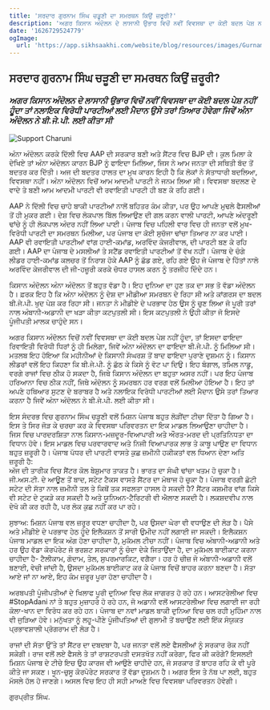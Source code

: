 ```yaml
---
title: 'ਸਰਦਾਰ ਗੁਰਨਾਮ ਸਿੰਘ ਚੜੂਣੀ ਦਾ ਸਮਰਥਨ ਕਿਉਂ ਜ਼ਰੂਰੀ?'
description: 'ਅਗਰ ਕਿਸਾਨ ਅੰਦੋਲਨ ਦੇ ਲਾਸਾਨੀ ਉਭਾਰ ਵਿਚੋਂ ਨਵੀਂ ਵਿਵਸਥਾ ਦਾ ਕੋਈ ਬਦਲ ਪੇਸ਼ ਨਹੀਂ ਹੂੰਦਾ ਤਾਂ ਨਲਾਇਕ ਵਿਰੋਧੀ ਪਾਰਟੀਆਂ ਲਈ ਮੈਦਾਨ ਉਸੇ ਤਰਾਂ ਤਿਆਰ ਹੋਵੇਗਾ ਜਿਵੇਂ ਅੰਨਾ ਅੰਦੋਲਨ ਨੇ ਬੀ.ਜੇ.ਪੀ. ਲਈ ਕੀਤਾ ਸੀ'
date: '1626729524779'
ogImage:
  url: 'https://app.sikhsaakhi.com/website/blog/resources/images/Gurnam-Singh-Charuni-2.jpg'
---
```


## ਸਰਦਾਰ ਗੁਰਨਾਮ ਸਿੰਘ ਚੜੂਣੀ ਦਾ ਸਮਰਥਨ ਕਿਉਂ ਜ਼ਰੂਰੀ?  
### *ਅਗਰ ਕਿਸਾਨ ਅੰਦੋਲਨ ਦੇ ਲਾਸਾਨੀ ਉਭਾਰ ਵਿਚੋਂ ਨਵੀਂ ਵਿਵਸਥਾ ਦਾ ਕੋਈ ਬਦਲ ਪੇਸ਼ ਨਹੀਂ ਹੂੰਦਾ ਤਾਂ ਨਲਾਇਕ ਵਿਰੋਧੀ ਪਾਰਟੀਆਂ ਲਈ ਮੈਦਾਨ ਉਸੇ ਤਰਾਂ ਤਿਆਰ ਹੋਵੇਗਾ ਜਿਵੇਂ ਅੰਨਾ ਅੰਦੋਲਨ ਨੇ ਬੀ.ਜੇ.ਪੀ. ਲਈ ਕੀਤਾ ਸੀ*
![Support Charuni](https://app.sikhsaakhi.com/website/blog/resources/images/Gurnam-Singh-Charuni-2.jpg)

ਅੰਨਾ ਅੰਦੋਲਨ ਕਰਕੇ ਦਿੱਲੀ ਵਿਚ AAP ਦੀ ਸਰਕਾਰ ਬਣੀ ਅਤੇ ਸੈਂਟਰ ਵਿਚ BJP ਦੀ। ਕੁਲ ਮਿਲਾ ਕੇ ਦੇਖਿਏ ਤਾਂ ਅੰਨਾ ਅੰਦੋਲਨ ਕਾਰਨ BJP ਨੂੰ ਫਾਇਦਾ ਮਿਲਿਆ, ਜਿਸ ਨੇ ਆਮ ਜਨਤਾ ਦੀ ਸਥਿਤੀ ਬੱਦ ਤੋਂ ਬਦਤਰ ਕਰ ਦਿੱਤੀ। ਅਜ ਦੀ ਬਦਤਰ ਹਾਲਤ ਦਾ ਮੁਖ ਕਾਰਨ ਇਹੀ ਹੈ ਕਿ ਲੋਕਾਂ ਨੇ ਸੱਤਾਧਾਰੀ ਬਦਲਿਆ, ਵਿਵਸਥਾ ਨਹੀਂ। ਅੰਨਾ ਅੰਦੋਲਨ ਵਿਚੋਂ ਆਮ ਆਦਮੀ ਪਾਰਟੀ ਨੇ ਜਨਮ ਲਿਆ ਸੀ। ਵਿਵਸਥਾ ਬਦਲਣ ਦੇ ਵਾਦੇ ਤੇ ਬਣੀ ਆਮ ਆਦਮੀ ਪਾਰਟੀ ਵੀ ਰਵਾਇਤੀ ਪਾਰਟੀ ਹੀ ਬਣ ਕੇ ਰਹਿ ਗਈ।      

AAP ਨੇ ਦਿੱਲੀ ਵਿਚ ਚਾਹੇ ਬਾਕੀ ਪਾਰਟੀਆਂ ਨਾਲੋਂ ਬਹਿਤਰ ਕੰਮ ਕੀਤਾ, ਪਰ ਉਹ ਆਪਣੇ ਮੁਢਲੇ ਫੈਸਲੀਆਂ ਤੋਂ ਹੀ ਮੁਕਰ ਗਈ। ਦੇਸ਼ ਵਿਚ ਲੋਕਪਾਲ ਬਿੱਲ ਲਿਆਉਣ ਦੀ ਗਲ ਕਰਨ ਵਾਲੀ ਪਾਰਟੀ, ਆਪਣੇ ਅੰਦਰੂਣੀ ਢਾਂਚੇ ਨੂੰ ਹੀ ਲੋਕਪਾਲ ਅੰਦਰ ਨਹੀਂ ਲਿਆ ਪਾਈ। ਪੰਜਾਬ ਵਿਚ ਪਹਿਲੀ ਵਾਰ ਵਿਚ ਹੀ ਜਨਤਾ ਵਲੋਂ ਮੁਖ-ਵਿਰੋਧੀ ਪਾਰਟੀ ਦਾ ਸਮਰਥਨ ਮਿਲੀਆ, ਪਰ ਪੰਜਾਬ ਦਾ ਕੋਈ ਸੁਚੱਜਾ ਢਾਂਚਾ ਤਿਆਰ ਨਾ ਕਰ ਪਾਈ। AAP ਵੀ ਰਵਾਇਤੀ ਪਾਰਟੀਆਂ ਵਾਂਗ ਹਾਈ-ਕਮਾਂਡ, ਅਰਵਿੰਦ ਕੇਜਰੀਵਾਲ, ਦੀ ਪਾਰਟੀ ਬਣ ਕੇ ਰਹਿ ਗਈ। AAP ਦਾ ਪੰਜਾਬ ਦੇ ਮਸਲੀਆਂ ਤੇ ਸਟੈਂਡ ਰਵਾਇਤੀ ਪਾਰਟੀਆਂ ਤੋਂ ਵੱਖ ਨਹੀਂ। ਪੰਜਾਬ ਦੇ ਚੰਗੇ ਲੀਡਰ ਹਾਈ-ਕਮਾਂਡ ਕਲਚਰ ਤੋਂ ਨਿਰਾਸ਼ ਹੋਕੇ AAP ਨੂੰ ਛੱਡ ਗਏ, ਰਹਿ ਗਏ ਉਹ ਜੋ ਪੰਜਾਬ ਦੇ ਹਿੱਤਾਂ ਨਾਲੋ ਅਰਵਿੰਦ ਕੇਜਰੀਵਾਲ ਦੀ ਜੀ-ਹਜ਼ੂਰੀ ਕਰਕੇ ਚੋਧਰ ਹਾਸਲ ਕਰਨ ਨੂੰ ਤਰਜੀਹ ਦਿੰਦੇ ਹਨ।      

ਕਿਸਾਨ ਅੰਦੋਲਨ ਅੰਨਾ ਅੰਦੋਲਨ ਤੋਂ ਬਹੁਤ ਵੱਡਾ ਹੈ। ਇਹ ਦੁਨਿਆ ਦਾ ਹੁਣ ਤਕ ਦਾ ਸਭ ਤੋ ਵੱਡਾ ਅੰਦੋਲਨ ਹੈ। ਫ਼ਰਕ ਇਹ ਹੈ ਕਿ ਅੰਨਾ ਅੰਦੋਲਨ ਨੂੰ ਦੇਸ਼ ਦਾ ਮੀਡੀਆ ਸਮਰਥਨ ਦੇ ਰਿਹਾ ਸੀ ਅਤੇ ਕਾਂਗਰਸ ਦਾ ਬਦਲ ਬੀ.ਜੇ.ਪੀ. ਖੁਦ ਪੇਸ਼ ਕਰ ਰਿਹਾ ਸੀ। ਜਨਤਾ ਨੇ ਮੀਡੀਏ ਦੇ ਪਰਭਾਵ ਹੇਠ ਉਸ ਨੂੰ ਚੁਣ ਲਿਆ ਜੋ ਪੂਰੀ ਤਰਾਂ ਨਾਲ ਅੰਬਾਨੀ-ਅਡਾਨੀ ਦਾ ਖੜਾ ਕੀਤਾ ਕਟਪੁਤਲੀ ਸੀ। ਇਸ ਕਟਪੁਤਲੀ ਨੇ ਉਹੀ ਕੀਤਾ ਜੋ ਇਸਦੇ ਪੂੰਜੀਪਤੀ ਮਾਲਕ ਚਾਹੁੰਦੇ ਸਨ।      

ਅਗਰ ਕਿਸਾਨ ਅੰਦੋਲਨ ਵਿਚੋਂ ਨਵੀਂ ਵਿਵਸਥਾ ਦਾ ਕੋਈ ਬਦਲ ਪੇਸ਼ ਨਹੀਂ ਹੂੰਦਾ, ਤਾਂ ਇਸਦਾ ਫਾਇਦਾ ਰਿਵਾਇਤੀ ਵਿਰੋਧੀ ਧਿਰਾਂ ਨੂੰ ਹੀ ਮਿਲੇਗਾ, ਜਿਵੇਂ ਅੰਨਾ ਅੰਦੋਲਨ ਦਾ ਫਾਇਦਾ ਬੀ.ਜੇ.ਪੀ. ਨੂੰ ਮਿਲਿਆ ਸੀ। ਮਤਲਬ ਇਹ ਹੋਇਆ ਕਿ ਮਹੀਨੀਆਂ ਦੇ ਕਿਸਾਨੀ ਸੰਘਰਸ਼ ਤੋਂ ਬਾਦ ਫਾਇਦਾ ਪੁਰਾਣੇ ਦੁਸ਼ਮਨ ਨੂੰ। ਕਿਸਾਨ ਲੀਡਰਾਂ ਵਲੋਂ ਇਹ ਕਿਹਣਾ ਕਿ ਬੀ.ਜੇ.ਪੀ. ਨੂੰ ਛੱਠ ਕੇ ਕਿਸੇ ਨੂੰ ਵੋਟ ਪਾ ਦਿਉ। ਇਹ ਬੰਗਾਲ, ਤਮਿਲ ਨਾਡੂ, ਵਰਗੇ ਰਾਜਾਂ ਵਿਚ ਠੀਕ ਹੋ ਸਕਦਾ ਹੈ, ਜਿਥੇ ਕਿਸਾਨ ਅੰਦੋਲਨ ਦਾ ਬਹੁਤਾ ਅਸਰ ਨਹੀਂ। ਪਰ ਇਹ ਪੰਜਾਬ ਹਰਿਆਨਾ ਵਿਚ ਠੀਕ ਨਹੀਂ, ਜਿਥੇ ਅੰਦੋਲਨ ਨੂੰ ਸਮਰਥਨ ਹਰ ਵਰਗ ਵਲੋਂ ਮਿਲੀਆ ਹੋਇਆ ਹੈ। ਇਹ ਤਾਂ ਅਪਣੇ ਹਥਿਆਰ ਸੁਟਣ ਦੇ ਬਰਾਬਰ ਹੈ ਅਤੇ ਨਲਾਇਕ ਵਿਰੋਧੀ ਪਾਰਟੀਆਂ ਲਈ ਮੈਦਾਨ ਉਸੇ ਤਰਾਂ ਤਿਆਰ ਕਰਨਾ ਹੈ ਜਿਵੇਂ ਅੰਨਾ ਅੰਦੋਲਨ ਨੇ ਬੀ.ਜੇ.ਪੀ. ਲਈ ਕੀਤਾ ਸੀ।      

ਇਸ ਸੰਦਰਭ ਵਿਚ ਗੁਰਨਾਮ ਸਿੰਘ ਚੜੂਣੀ ਵਲੋਂ ਮਿਸ਼ਨ ਪੰਜਾਬ ਬਹੁਤ ਲੋੜੀਂਦਾ ਟੀਚਾ ਦਿੱਤਾ ਹੈ ਗਿਆ ਹੈ। ਇਸ ਤੇ ਸਿਰ ਜੋੜ ਕੇ ਚਰਚਾ ਕਰ ਕੇ ਵਿਵਸਥਾ ਪਰਿਵਰਤਨ ਦਾ ਇਕ ਮਾਡਲ ਲਿਆਉਣਾ ਚਾਹੀਦਾ ਹੈ। ਜਿਸ ਵਿਚ ਪਾਰਦਰਸ਼ਿਤਾ ਨਾਲ ਕਿਸਾਨ-ਮਜ਼ਦੂਰ-ਵਿਆਪਾਰੀ ਅਤੇ ਔਰਤ-ਮਰਦ ਦੀ ਪ੍ਰਤਿਨਿਧਤਾ ਦਾ ਵਿਧਾਨ ਹੋਵੇ। ਇਸ ਮਾਡਲ ਵਿਚ ਪਰਵਾਰਵਾਦ ਅਤੇ ਨਿਜੀ ਵਿਆਪਾਰਕ ਲਾਭ ਤੇ ਕਾਬੂ ਪਾਉਣ ਦਾ ਵਿਧਾਨ ਬਹੁਤ ਜ਼ਰੂਰੀ ਹੈ। ਪੰਜਾਬ ਪੱਧਰ ਦੀ ਪਾਰਟੀ ਵਾਸਤੇ ਕੁਛ ਜ਼ਮੀਨੀ ਹਕੀਕਤਾਂ ਵਲ ਧਿਆਨ ਦੇਣਾ ਅਤਿ ਜ਼ਰੂਰੀ ਹੈ:      
ਅੱਜ ਦੀ ਤਾਰੀਕ ਵਿਚ ਸੈਂਟਰ ਕੋਲ ਬੇਸ਼ੁਮਾਰ ਤਾਕਤ ਹੈ। ਭਾਰਤ ਦਾ ਸੰਘੀ ਢਾਂਚਾ ਖਤਮ ਹੋ ਚੁਕਾ ਹੈ। ਜੀ.ਅਸ.ਟੀ. ਦੇ ਆਊਣ ਤੋਂ ਬਾਦ, ਸਟੇਟ ਟੈਕਸ ਵਾਸਤੇ ਸੈਂਟਰ ਦਾ ਮੋਥਾਜ ਹੋ ਚੁਕਾ ਹੈ। ਪੰਜਾਬ ਵਰਗੀ ਛੋਟੀ ਸਟੇਟ ਦੀ ਸੱਤਾ ਨਾਲ ਜ਼ਮੀਨੀ ਤਲ ਤੇ ਕਿਥੋਂ ਤਕ ਸਫਲਤਾ ਹਾਸਲ ਹੋ ਸਕਦੀ ਹੈ? ਸੈਂਟਰ ਕਸ਼ਮੀਰ ਵਾਂਗ ਕਿਸੇ ਵੀ ਸਟੇਟ ਦੇ ਟੁਕੜੇ ਕਰ ਸਕਦੀ ਹੈ ਅਤੇ ਯੂਨਿਅਨ-ਟੈਰਿਟਰੀ ਵੀ ਐਲਾਣ ਸਕਦੀ ਹੈ। ਲਕਸ਼ਦਵੀਪ ਨਾਲ ਦੇਖੋ ਕੀ ਕਰ ਰਹੀ ਹੈ, ਪਰ ਲੋਕ ਕੁਛ ਨਹੀਂ ਕਰ ਪਾ ਰਹੇ।      

ਸੁਝਾਅ: ਮਿਸ਼ਨ ਪੰਜਾਬ ਵਲ ਜ਼ਰੂਰ ਵਧਣਾ ਚਾਹੀਦਾ ਹੈ, ਪਰ ਉਸਦਾ ਘੇਰਾ ਵੀ ਵਧਾਉਣ ਦੀ ਲੋੜ ਹੈ। ਪੈਸੇ ਅਤੇ ਮੀਡੀਏ ਦੇ ਪਰਭਾਵ ਹੇਠ ਹੂੰਦੇ ਇਲੈਕਸ਼ਨ ਤੋਂ ਸਾਰੀ ਉਮੀਦ ਨਹੀਂ ਲਗਾਈ ਜਾ ਸਕਦੀ। ਇਲੈਕਸ਼ਨ ਪੰਜਾਬ ਮਾਡਲ ਦਾ ਇਕ ਅੰਗ ਹੋਣਾ ਚਾਹੀਦਾ ਹੈ, ਮੁਕੱਮਲ ਟੀਚਾ ਨਹੀਂ। ਪੰਜਾਬ ਵਿਚ ਅੰਬਾਨੀ-ਅਡਾਨੀ ਅਤੇ ਹਰ ਉਹ ਵੱਡਾ ਕੋਰਪੋਰੇਟ ਜੋ ਭਰਸ਼ਟ ਸਰਕਾਰਾਂ ਨੂੰ ਚੰਦਾ ਦੇਕੇ ਜਿਤਾਉਂਦਾ ਹੈ, ਦਾ ਮੁਕੱਮਲ ਬਾਈਕਾਟ ਕਰਨਾ ਚਾਹੀਦਾ ਹੈ- ਟੈਲੀਕਾਮ, ਗੋਦਾਮ, ਤੇਲ, ਸੁਪਰਮਾਰਕਿਟ, ਵਗੈਰਾ। ਹਰ ਹੋ ਚੀਜ਼ ਜੋ ਅੰਬਾਨੀ-ਅਡਾਨੀ ਵਲੋਂ ਬਣਾਈ, ਵੇਚੀ ਜਾਂਦੀ ਹੈ, ਉਸਦਾ ਮੁਕੱਮਲ ਬਾਈਕਾਟ ਕਰ ਕੇ ਪੰਜਾਬ ਵਿਚੋਂ ਬਾਹਰ ਕਰਨਾ ਬਣਦਾ ਹੈ। ਸੱਤਾ ਆਏ ਜਾਂ ਨਾ ਆਏ, ਇਹ ਕੰਮ ਜ਼ਰੂਰ ਪੂਰਾ ਹੋਣਾ ਚਾਹੀਦਾ ਹੈ।      

ਅਰਬਪਤੀ ਪੂੰਜੀਪਤੀਆਂ ਦੇ ਖਿਲਾਫ ਪੂਰੀ ਦੁਨਿਆ ਵਿਚ ਲੋਕ ਜਾਗਰਤ ਹੋ ਰਹੇ ਹਨ। ਆਸਟਰੇਲੀਆ ਵਿਚ #StopAdani ਨਾਂ ਤੇ ਬਹੁਤ ਮੁਜ਼ਾਹਰੇ ਹੋ ਰਹੇ ਹਨ, ਜੋ ਅਡਾਨੀ ਵਲੋਂ ਆਸਟਰੇਲੀਆ ਵਿਚ ਲਗਾਈ ਜਾ ਰਹੀ ਕੋਲਾ-ਖਾਨ ਦਾ ਵਿਰੋਧ ਕਰ ਰਹੇ ਹਨ। ਪੰਜਾਬ ਦਾ ਨਵਾਂ ਮਾਡਲ ਬਾਕੀ ਦੁਨਿਆ ਵਿਚ ਚਲ ਰਹੀ ਮੁਹਿੰਮਾ ਨਾਲ ਵੀ ਜੁੜਿਆ ਹੋਵੇ। ਮਨੁੱਖਤਾ ਨੂੰ ਲਹੂ-ਪੀਣੇ ਪੂੰਜੀਪਤਿਆਂ ਦੀ ਗੁਲਾਮੀ ਤੋਂ ਬਚਾਉਣ ਲਈ ਇੱਕ ਸੰਯੁਕਤ ਪ੍ਰਭਾਵਸ਼ਾਲੀ ਪ੍ਰੋਗਰਾਮ ਦੀ ਲੋੜ ਹੈ।      

ਰਾਜਾਂ ਦੀ ਸੱਤਾ ਉੱਤੇ ਤਾਂ ਸੈਂਟਰ ਦਾ ਦਬਦਬਾ ਹੈ, ਪਰ ਜਨਤਾ ਵਲੋਂ ਲਏ ਫੈਸਲੀਆਂ ਨੂੰ ਸਰਕਾਰ ਰੋਕ ਨਹੀਂ ਸਕੇਗੀ। ਰਾਜ ਵਲੋਂ ਲਏ ਫੈਸਲੇ ਤੇ ਤਾਂ ਰਾਸ਼ਟਰਪਤੀ ਦਸਤਖੱਤ ਨਹੀਂ ਕਰੇਗਾ, ਫਿਰ ਕੀ ਕਰੋਗੇ? ਇਸਲਈ ਮਿਸ਼ਨ ਪੰਜਾਬ ਦੇ ਟੀਚੇ ਇਚ ਉਹ ਕਾਰਜ ਵੀ ਆਉਣੇ ਚਾਹੀਦੇ ਹਨ, ਜੋ ਸਰਕਾਰ ਤੋਂ ਬਾਹਰ ਰਹਿ ਕੇ ਵੀ ਪੂਰੇ ਕੀਤੇ ਜਾ ਸਕਣ। ਖੂਨ-ਚੁਸੂ ਕੋਰਪੋਰੇਟ ਸਰਕਾਰ ਤੋਂ ਵੱਡਾ ਦੁਸ਼ਮਨ ਹੈ। ਅਗਰ ਇਸ ਤੇ ਨੱਥ ਪਾ ਲਈ, ਬਹੁਤ ਮੱਸਲੇ ਹੱਲ ਹੋ ਜਾਣਗੇ। ਅਸਲ ਵਿਚ ਇਹ ਹੀ ਸਹੀ ਮਾਅਣੇ ਵਿਚ ਵਿਵਸਥਾ ਪਰਿਵਰਤਨ ਹੋਵੇਗੀ।      

ਗੁਰਪ੍ਰੀਤ ਸਿੰਘ.  